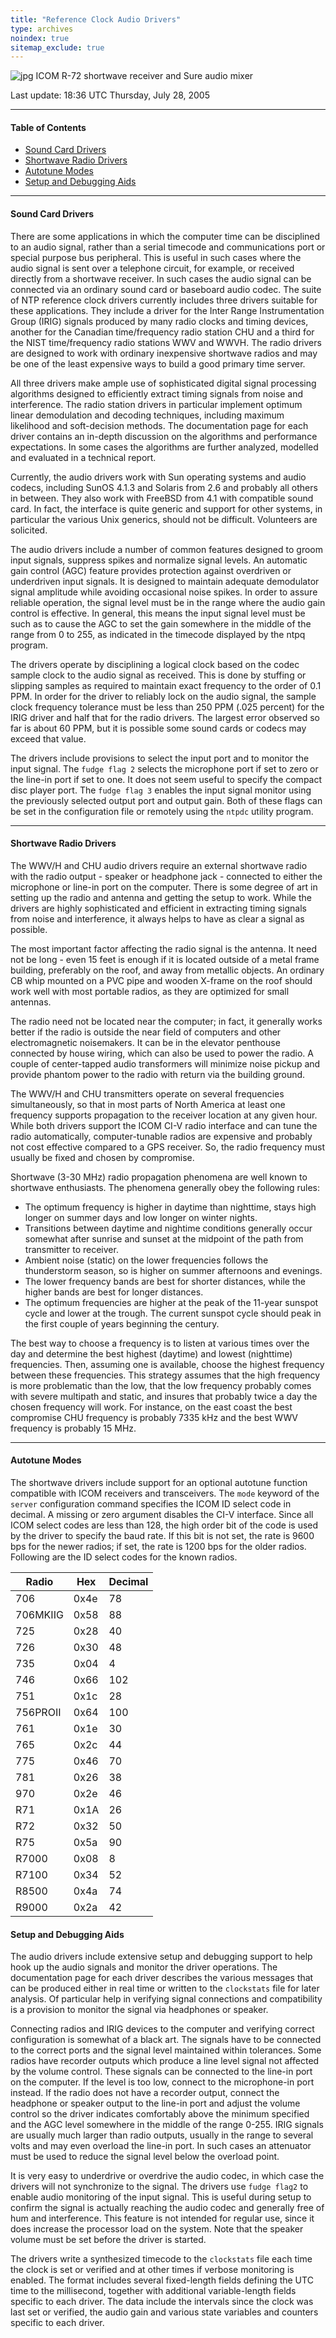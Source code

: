 ```yaml
---
title: "Reference Clock Audio Drivers"
type: archives
noindex: true 
sitemap_exclude: true
---
```


![jpg](/documentation/pic/radio2.jpg) ICOM R-72 shortwave receiver and Sure audio mixer

Last update: 18:36 UTC Thursday, July 28, 2005

* * *

#### Table of Contents

*   [Sound Card Drivers](/documentation/4.2.4-series/audio/#sound-card-drivers)
*   [Shortwave Radio Drivers](/documentation/4.2.4-series/audio/#shortwave-radio-drivers)
*   [Autotune Modes](/documentation/4.2.4-series/audio/#autotune-modes)
*   [Setup and Debugging Aids](/documentation/4.2.4-series/audio/#setup-and-debugging-aids)

* * *

#### Sound Card Drivers

There are some applications in which the computer time can be disciplined to an audio signal, rather than a serial timecode and communications port or special purpose bus peripheral. This is useful in such cases where the audio signal is sent over a telephone circuit, for example, or received directly from a shortwave receiver. In such cases the audio signal can be connected via an ordinary sound card or baseboard audio codec. The suite of NTP reference clock drivers currently includes three drivers suitable for these applications. They include a driver for the Inter Range Instrumentation Group (IRIG) signals produced by many radio clocks and timing devices, another for the Canadian time/frequency radio station CHU and a third for the NIST time/frequency radio stations WWV and WWVH. The radio drivers are designed to work with ordinary inexpensive shortwave radios and may be one of the least expensive ways to build a good primary time server.

All three drivers make ample use of sophisticated digital signal processing algorithms designed to efficiently extract timing signals from noise and interference. The radio station drivers in particular implement optimum linear demodulation and decoding techniques, including maximum likelihood and soft-decision methods. The documentation page for each driver contains an in-depth discussion on the algorithms and performance expectations. In some cases the algorithms are further analyzed, modelled and evaluated in a technical report.

Currently, the audio drivers work with Sun operating systems and audio codecs, including SunOS 4.1.3 and Solaris from 2.6 and probably all others in between. They also work with FreeBSD from 4.1 with compatible sound card. In fact, the interface is quite generic and support for other systems, in particular the various Unix generics, should not be difficult. Volunteers are solicited.

The audio drivers include a number of common features designed to groom input signals, suppress spikes and normalize signal levels. An automatic gain control (AGC) feature provides protection against overdriven or underdriven input signals. It is designed to maintain adequate demodulator signal amplitude while avoiding occasional noise spikes. In order to assure reliable operation, the signal level must be in the range where the audio gain control is effective. In general, this means the input signal level must be such as to cause the AGC to set the gain somewhere in the middle of the range from 0 to 255, as indicated in the timecode displayed by the ntpq program.

The drivers operate by disciplining a logical clock based on the codec sample clock to the audio signal as received. This is done by stuffing or slipping samples as required to maintain exact frequency to the order of 0.1 PPM. In order for the driver to reliably lock on the audio signal, the sample clock frequency tolerance must be less than 250 PPM (.025 percent) for the IRIG driver and half that for the radio drivers. The largest error observed so far is about 60 PPM, but it is possible some sound cards or codecs may exceed that value.

The drivers include provisions to select the input port and to monitor the input signal. The <code>fudge flag 2</code> selects the microphone port if set to zero or the line-in port if set to one. It does not seem useful to specify the compact disc player port. The <code>fudge flag 3</code> enables the input signal monitor using the previously selected output port and output gain. Both of these flags can be set in the configuration file or remotely using the <code>ntpdc</code> utility program.

* * *

#### Shortwave Radio Drivers

The WWV/H and CHU audio drivers require an external shortwave radio with the radio output - speaker or headphone jack - connected to either the microphone or line-in port on the computer. There is some degree of art in setting up the radio and antenna and getting the setup to work. While the drivers are highly sophisticated and efficient in extracting timing signals from noise and interference, it always helps to have as clear a signal as possible.

The most important factor affecting the radio signal is the antenna. It need not be long - even 15 feet is enough if it is located outside of a metal frame building, preferably on the roof, and away from metallic objects. An ordinary CB whip mounted on a PVC pipe and wooden X-frame on the roof should work well with most portable radios, as they are optimized for small antennas.

The radio need not be located near the computer; in fact, it generally works better if the radio is outside the near field of computers and other electromagnetic noisemakers. It can be in the elevator penthouse connected by house wiring, which can also be used to power the radio. A couple of center-tapped audio transformers will minimize noise pickup and provide phantom power to the radio with return via the building ground.

The WWV/H and CHU transmitters operate on several frequencies simultaneously, so that in most parts of North America at least one frequency supports propagation to the receiver location at any given hour. While both drivers support the ICOM CI-V radio interface and can tune the radio automatically, computer-tunable radios are expensive and probably not cost effective compared to a GPS receiver. So, the radio frequency must usually be fixed and chosen by compromise.

Shortwave (3-30 MHz) radio propagation phenomena are well known to shortwave enthusiasts. The phenomena generally obey the following rules:

* The optimum frequency is higher in daytime than nighttime, stays high longer on summer days and low longer on winter nights.
* Transitions between daytime and nightime conditions generally occur somewhat after sunrise and sunset at the midpoint of the path from transmitter to receiver.
* Ambient noise (static) on the lower frequencies follows the thunderstorm season, so is higher on summer afternoons and evenings.
* The lower frequency bands are best for shorter distances, while the higher bands are best for longer distances.
* The optimum frequencies are higher at the peak of the 11-year sunspot cycle and lower at the trough. The current sunspot cycle should peak in the first couple of years beginning the century. 

The best way to choose a frequency is to listen at various times over the day and determine the best highest (daytime) and lowest (nighttime) frequencies. Then, assuming one is available, choose the highest frequency between these frequencies. This strategy assumes that the high frequency is more problematic than the low, that the low frequency probably comes with severe multipath and static, and insures that probably twice a day the chosen frequency will work. For instance, on the east coast the best compromise CHU frequency is probably 7335 kHz and the best WWV frequency is probably 15 MHz.

* * *

#### Autotune Modes

The shortwave drivers include support for an optional autotune function compatible with ICOM receivers and transceivers. The <code>mode</code> keyword of the <code>server</code> configuration command specifies the ICOM ID select code in decimal. A missing or zero argument disables the CI-V interface. Since all ICOM select codes are less than 128, the high order bit of the code is used by the driver to specify the baud rate. If this bit is not set, the rate is 9600 bps for the newer radios; if set, the rate is 1200 bps for the older radios. Following are the ID select codes for the known radios.

| Radio | Hex | Decimal |
| ----- | ----- | ----- |
| 706 | 0x4e | 78 |
| 706MKIIG | 0x58 | 88 |
| 725 | 0x28 | 40 |
| 726 | 0x30 | 48 |
| 735 | 0x04 | 4 |
| 746 | 0x66 | 102 |
| 751 | 0x1c | 28 |
| 756PROII | 0x64 | 100 |
| 761 | 0x1e |30 |
| 765 | 0x2c | 44 |
| 775 | 0x46 | 70 |
| 781 | 0x26 | 38 |
| 970 | 0x2e | 46 |
| R71 | 0x1A | 26 |
| R72 | 0x32 | 50 |
| R75 | 0x5a | 90 |
| R7000 | 0x08 | 8 |
| R7100 | 0x34 |52 |
| R8500 | 0x4a | 74 |
| R9000 | 0x2a | 42 |

#### Setup and Debugging Aids

The audio drivers include extensive setup and debugging support to help hook up the audio signals and monitor the driver operations. The documentation page for each driver describes the various messages that can be produced either in real time or written to the <code>clockstats</code> file for later analysis. Of particular help in verifying signal connections and compatibility is a provision to monitor the signal via headphones or speaker.

Connecting radios and IRIG devices to the computer and verifying correct configuration is somewhat of a black art. The signals have to be connected to the correct ports and the signal level maintained within tolerances. Some radios have recorder outputs which produce a line level signal not affected by the volume control. These signals can be connected to the line-in port on the computer. If the level is too low, connect to the microphone-in port instead. If the radio does not have a recorder output, connect the headphone or speaker output to the line-in port and adjust the volume control so the driver indicates comfortably above the minimum specified and the AGC level somewhere in the middle of the range 0-255. IRIG signals are usually much larger than radio outputs, usually in the range to several volts and may even overload the line-in port. In such cases an attenuator must be used to reduce the signal level below the overload point.

It is very easy to underdrive or overdrive the audio codec, in which case the drivers will not synchronize to the signal. The drivers use <code>fudge flag2</code> to enable audio monitoring of the input signal. This is useful during setup to confirm the signal is actually reaching the audio codec and generally free of hum and interference. This feature is not intended for regular use, since it does increase the processor load on the system. Note that the speaker volume must be set before the driver is started.

The drivers write a synthesized timecode to the <code>clockstats</code> file each time the clock is set or verified and at other times if verbose monitoring is enabled. The format includes several fixed-length fields defining the UTC time to the millisecond, together with additional variable-length fields specific to each driver. The data include the intervals since the clock was last set or verified, the audio gain and various state variables and counters specific to each driver.